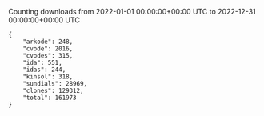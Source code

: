 
Counting downloads from 2022-01-01 00:00:00+00:00 UTC to 2022-12-31 00:00:00+00:00 UTC

```
{
    "arkode": 248,
    "cvode": 2016,
    "cvodes": 315,
    "ida": 551,
    "idas": 244,
    "kinsol": 318,
    "sundials": 28969,
    "clones": 129312,
    "total": 161973
}
```

